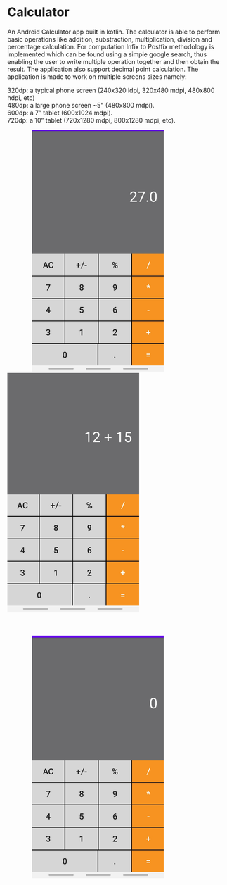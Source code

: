 # Calculator
<p>An Android Calculator app built in kotlin. The calculator is able to perform basic operations like addition, substraction, multiplication,
division and percentage calculation. For computation Infix to Postfix methodology is implemented which can be found using a simple google
search, thus enabling the user to write multiple operation together and then obtain the result. The application also support decimal 
point calculation. The application is made to work on multiple screens sizes namely: </p>

320dp: a typical phone screen (240x320 ldpi, 320x480 mdpi, 480x800 hdpi, etc)<br>
480dp: a large phone screen ~5" (480x800 mdpi).<br>
600dp: a 7” tablet (600x1024 mdpi).<br>
720dp: a 10” tablet (720x1280 mdpi, 800x1280 mdpi, etc).<br>

&emsp;&emsp;&emsp;&emsp;<img src="1.jpeg" width="300px" > </img>   &emsp; &emsp; &emsp; &emsp;  <img src="2.jpeg" width="300px" > </img>
<br><br><br><br>
&emsp;&emsp;&emsp;&emsp;<img src="3.jpeg" width="300px" > </img>



